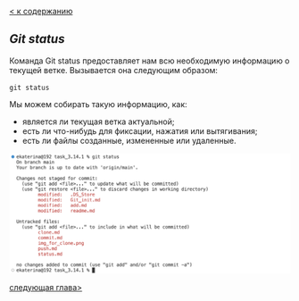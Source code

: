 [< к содержанию](readme.md)

## *Git status*

Команда Git status предоставляет нам всю необходимую информацию о текущей ветке. Вызывается она следующим образом:

```bash=
git status
```

Мы можем собирать такую информацию, как:
+ является ли текущая ветка актуальной;
+ есть ли что-нибудь для фиксации, нажатия или вытягивания;
+ есть ли файлы созданные, измененные или удаленные. 

![image](img_status.png)

[следующая глава>](push.md)